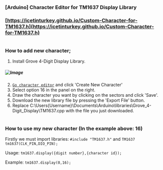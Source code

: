 ### [Arduino] Character Editor for TM1637 Display Library
### [https://icetinturkey.github.io/Custom-Character-for-TM1637.h](https://icetinturkey.github.io/Custom-Character-for-TM1637.h)
#
### How to add new character;
1) Install Grove 4-Digit Display Library.
##### ![Image](https://lh3.googleusercontent.com/drive-viewer/AFDK6gNLk00Faluyg2zrX2H5Q5nZhB10nfOB0sDBJbJTYz6538h8ZYRYlxghFGDIA5NLPBWu0QDardU6KT9wnH7ZEb1Gwhbc=w1504-h607)
2) [`Go character editor`](https://icetinturkey.github.io/Custom-Character-for-TM1637.h) and click 'Create New Character'
3) Select option 16 in the panel on the right.
4) Draw the character you want by clicking on the sectors and click 'Save'.
5) Download the new library file by pressing the 'Export File' button.
6) Replace C:\Users\{Username}\Documents\Arduino\libraries\Grove_4-Digit_Display\TM1637.cpp with the file you just downloaded.
#
### How to use my new character (In the example above: 16)

Firstly we must import libraries: `#include "TM1637.h"` and `TM1637 tm1637(CLK_PIN,DIO_PIN);`

Usage: `tm1637.display({digit number},{character id});`

Example: `tm1637.display(0,16);`

